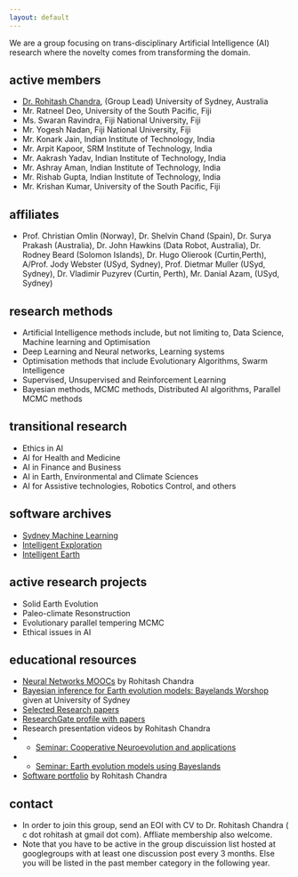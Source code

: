 ```yaml
---
layout: default
--- 
```


We are a group  focusing  on trans-disciplinary   Artificial Intelligence (AI) research where the novelty comes from transforming the domain. 

## active members

* [Dr. Rohitash Chandra](https://sydney.edu.au/science/people/rohitash.chandra.php), (Group Lead)  University of Sydney, Australia 
* Mr. Ratneel Deo, University of the South Pacific, Fiji 
* Ms. Swaran Ravindra, Fiji National University, Fiji 
* Mr. Yogesh Nadan, Fiji National University, Fiji 
* Mr. Konark Jain, Indian Institute of Technology, India
* Mr. Arpit Kapoor, SRM Institute of Technology, India
* Mr. Aakrash Yadav, Indian Institute of Technology, India
* Mr. Ashray Aman, Indian Institute of Technology, India
* Mr. Rishab Gupta, Indian Institute of Technology, India
* Mr. Krishan Kumar, University of the South Pacific, Fiji 


## affiliates
* Prof. Christian Omlin (Norway), Dr. Shelvin Chand (Spain), Dr. Surya Prakash (Australia), Dr. John Hawkins (Data Robot, Australia), Dr. Rodney Beard (Solomon  Islands), Dr. Hugo Olierook (Curtin,Perth), A/Prof. Jody Webster (USyd, Sydney), Prof. Dietmar Muller (USyd, Sydney), Dr. Vladimir Puzyrev (Curtin, Perth), Mr. Danial Azam, (USyd, Sydney)






## research methods

* Artificial Intelligence methods include, but not limiting to, Data Science, Machine learning and Optimisation
* Deep Learning and Neural networks, Learning systems
* Optimisation methods that include Evolutionary Algorithms, Swarm Intelligence 
* Supervised, Unsupervised and Reinforcement Learning
* Bayesian methods, MCMC methods, Distributed AI algorithms, Parallel MCMC methods


## transitional research

* Ethics in AI 
* AI for Health and Medicine
* AI in Finance and Business
* AI in Earth, Environmental and Climate Sciences
* AI for Assistive technologies,  Robotics Control,    and others

## software archives
* [Sydney Machine Learning](https://github.com/sydney-machine-learning/ )
* [Intelligent Exploration](https://github.com/intelligent-exploration )
* [Intelligent Earth](https://github.com/intelligentEarth/ ) 

## active research projects 
* Solid Earth Evolution
* Paleo-climate Resonstruction 
* Evolutionary parallel tempering MCMC
* Ethical issues in AI


## educational resources
* [Neural Networks MOOCs](https://rohitashchandra.wordpress.com/2019/02/19/neural-networks-fundamentals-and-applications/) by Rohitash Chandra
* [Bayesian inference for Earth evolution models: Bayelands Worshop](https://www.earthbyte.org/bayeslands-resources/) given at University of Sydney
* [Selected Research papers](https://github.com/rohitash-chandra/research)
* [ResearchGate profile with papers ](https://researchgate.net/profile/Rohitash_Chandra)
*  Research presentation videos by  Rohitash Chandra
* * [Seminar: Cooperative Neuroevolution and applications]()
* * [Seminar: Earth evolution models using Bayeslands]()
* [Software portfolio](https://rohitash-chandra.github.io/portfolio/) by Rohitash Chandra





## contact

* In order to join this group, send an EOI with CV to Dr. Rohitash Chandra ( c dot rohitash at gmail dot com). Affliate membership also welcome.
* Note that you have to be active in the group discuission list hosted at googlegroups with at least one discussion post every 3 months. Else you will be listed in the past member category in the following year. 

